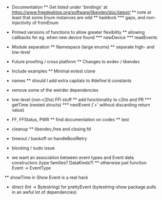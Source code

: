 * Documentation
** Get listed under 'bindings' at https://www.freedesktop.org/software/libevdev/doc/latest/
** note at least that some Enum instances are odd
** haddock
*** gaps, and non-injectivity of fromEnum

* Primed versions of functions to allow greater flexibility
** allowing callbacks for eg. when new device found
*** newDevice
*** readEvents

* Module separation
** Namespace (large enums)
** separate high- and low-level

* Future proofing / cross platform
** Changes to evdev / libevdev

* Include examples
** Minimal evtest clone

* names
** should I add extra capitals to #define'd constants

* remove some of the weirder dependencies

* low-level (non-c2hs) FFI stuff
** add functionality to c2hs and PR
*** getTime (nested structs)
*** nextEvent ('+' without discarding return value)

* FF, FFStatus, PWR
** find documentation on codes
** test

* cleanup
** libevdev_free and closing fd

* timeout / backoff on handleBoolRetry

* blocking / sudo issue

* we want an association between event types and Event data constructors (type families? DataKinds?)
** otherwise just function Event -> EventType

** showTime in Show Event is a real hack

* direct (Int -> Bytestring) for prettyEvent (bytestring-show package pulls in an awful lot of dependencies)
